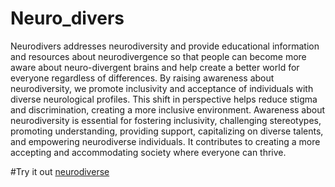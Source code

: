 # Neuro_divers
Neurodivers addresses neurodiversity and provide educational information and resources about neurodivergence so that people can become more aware about neuro-divergent brains and help create a better world for everyone regardless of differences.  By raising awareness about neurodiversity, we promote inclusivity and acceptance of individuals with diverse neurological profiles. This shift in perspective helps reduce stigma and discrimination, creating a more inclusive environment. Awareness about neurodiversity is essential for fostering inclusivity, challenging stereotypes, promoting understanding, providing support, capitalizing on diverse talents, and empowering neurodiverse individuals. It contributes to creating a more accepting and accommodating society where everyone can thrive.

#Try it out
[neurodiverse](https://neuro-divers.vercel.app/)
